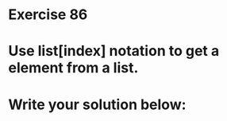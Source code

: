 # Exercise 86
# Use list[index] notation to get a element from a list.





# Write your solution below:
